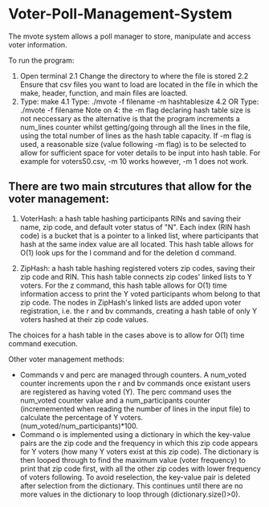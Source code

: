 # Voter-Poll-Management-System
The mvote system allows a poll manager to store, manipulate and access voter information.

To run the program:
1. Open terminal 
2.1 Change the directory to where the file is stored 
2.2 Ensure that csv files you want to load are located in the file in which the make, header, function, and main files are loacted.
3. Type: make
4.1 Type: ./mvote -f filename -m hashtablesize
4.2 OR Type: ./mvote -f filename
Note on 4: the -m flag declaring hash table size is not neccessary as the alternative is that the program increments a num_lines counter whilst getting/going through all the lines in the file, using the total number of lines as the hash table capacity. If -m flag is used, a reasonable size (value following -m flag) is to be selected to allow for sufficient space for voter details to be input into hash table. For example for voters50.csv, -m 10 works however, -m 1 does not work.

There are two main strcutures that allow for the voter management:
------------------------------------------------------------------
1. VoterHash: a hash table hashing participants RINs and saving their name, zip code, and default voter status of "N". Each index (RIN hash code) is a bucket that is a pointer to a linked list, where participants that hash at the same index value are all located. This hash table allows for O(1) look ups for the l command and for the deletion d command.

2. ZipHash: a hash table hashing registered voters zip codes, saving their zip code and RIN. This hash table connects zip codes' linked lists to Y voters. For the z <zipcode> command, this hash table allows for O(1) time information access to print the Y voted participants whom belong to that zip code. The nodes in ZipHash's linked lists are added upon voter registration, i.e. the r and bv commands, creating a hash table of only Y voters hashed at their zip code values.

The choices for a hash table in the cases above is to allow for O(1) time command execution.

Other voter management methods:
- Commands v and perc are managed through counters. A num_voted counter increments upon the r and bv commands once existant users are registered as having voted (Y). The perc command uses the num_voted counter value and a num_participants counter (incrememented when reading the number of lines in the input file) to calculate the percentage of Y voters. (num_voted/num_participants)*100.
- Command o is implemented using a dictionary in which the key-value pairs are the zip code and the frequency in which this zip code appears for Y voters (how many Y voters exist at this zip code). The dictionary is then looped through to find the maximum value (voter frequency) to print that zip code first, with all the other zip codes with lower frequency of voters following. To avoid reselection, the key-value pair is deleted after selection from the dictionary. This continues until there are no more values in the dictionary to loop through (dictionary.size()>0).

